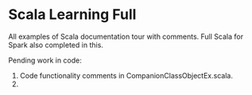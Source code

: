 # Scala Learning Full
All examples of Scala documentation tour with comments. Full Scala for Spark also completed in this.

Pending work in code:
1. Code functionality comments in CompanionClassObjectEx.scala.
2. 
